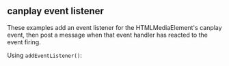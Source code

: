 ## canplay event listener

These examples add an event listener for the HTMLMediaElement's canplay event, then post a message when that event handler has reacted to the event firing.

Using `addEventListener()`:

<script>
const video = document.querySelector("video");

video.addEventListener("canplay", (event) => {
  console.log("Video can start, but not sure it will play through.");
});
</script>
